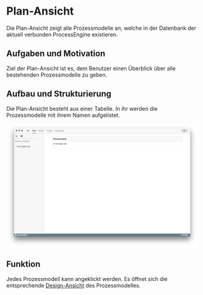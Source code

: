 # Plan-Ansicht

Die Plan-Ansicht zeigt alle Prozessmodelle an, welche in der Datenbank der 
aktuell verbunden ProcessEngine existieren.

## Aufgaben und Motivation

Ziel der Plan-Ansicht ist es, dem Benutzer einen Überblick über alle
bestehenden Prozessmodelle zu geben.

## Aufbau und Strukturierung

Die Plan-Ansicht besteht aus einer Tabelle. In ihr werden die Prozessmodelle
mit ihrem Namen aufgelistet.

![Plan-Ansicht](plan-view.png)

## Funktion

Jedes Prozessmodell kann angeklickt werden. Es öffnet sich die entsprechende
[Design-Ansicht](../design-view/design-view.md) des Prozessmodelles.
